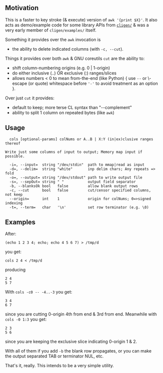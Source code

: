 Motivation
----------

This is a faster to key stroke (& execute) version of `awk '{print $X}'`.  It
also acts as demo/example code for some library APIs from
[`cligen/`](https://github.com/c-blake/cligen) & was a very early member of
`cligen/examples/` itself.

Something it provides over the `awk` invocation is
 - the ability to delete indicated columns (with `-c, --cut`).

Things it provides over both `awk` & GNU coreutils `cut` are the ability to:
 - shift column-numbering origins (e.g. 0 | 1-origin)
 - do either inclusive (..) OR exclusive (:) ranges/slices
 - allows numbers < 0 to mean from-the-end (like Python) { use `--` or \\-escape
   (or quote) whitespace before `'-'` to avoid treatment as an option }.

Over just `cut` it provides:
 - default to keep; more terse CL syntax than "--complement"
 - ability to split 1 column on repeated bytes (like `awk`)

Usage
-----
```
  cols [optional-params] colNums or A..B | X:Y (in|ex)clusive ranges thereof

Write just some columns of input to output; Memory map input if possible.

  -i=, --input=  string "/dev/stdin"  path to mmap|read as input
  -d=, --delim=  string "white"       inp delim chars; Any repeats => fold
  -o=, --output= string "/dev/stdout" path to write output file
  -s=, --sepOut= string " "           output field separator
  -b, --blanksOk bool   false         allow blank output rows
  -c, --cut      bool   false         cut/censor specified columns, not keep
  --origin=      int    1             origin for colNums; 0=>signed indexing
  -t=, --term=   char   '\n'          set row terminator (e.g. \0)
```

Examples
--------
After:
```
(echo 1 2 3 4; echo; echo 4 5 6 7) > /tmp/d
```
you get:
```
cols 2 4 < /tmp/d
```
producing
```
2 4
5 7
```
With `cols -c0 -- -4..-3` you get:
```
3 4
6 7
```
since you are cutting 0-origin 4th from end & 3rd from end.
Meanwhile with `cols -0 1:3` you get:
```
2 3
5 6
```
since you are keeping the exclusive slice indicating 0-origin 1 & 2.

With all of them if you add `-b` the blank row propagates, or you can make the
output separated TAB or terminator NUL, etc.

That's it, really.  This intends to be a very simple utility.
